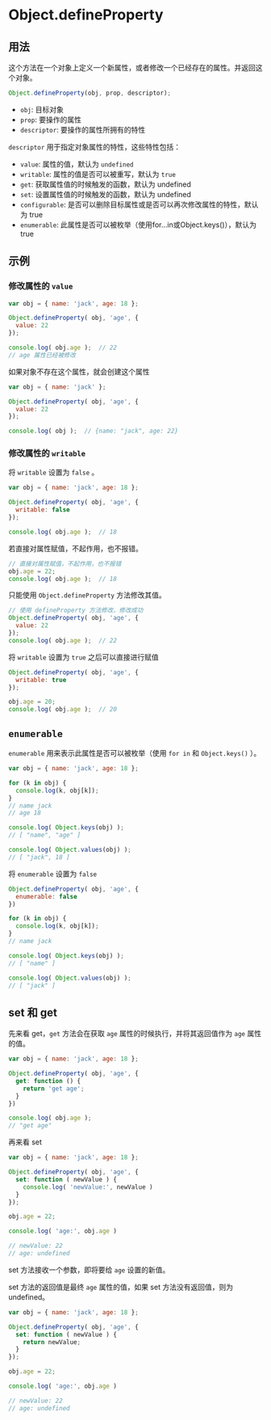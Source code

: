 # Object.defineProperty

## 用法

这个方法在一个对象上定义一个新属性，或者修改一个已经存在的属性。并返回这个对象。

```js
Object.defineProperty(obj, prop, descriptor);
```

+ `obj`: 目标对象
+ `prop`: 要操作的属性
+ `descriptor`: 要操作的属性所拥有的特性

`descriptor` 用于指定对象属性的特性，这些特性包括：

+ `value`: 属性的值，默认为 `undefined`
+ `writable`: 属性的值是否可以被重写，默认为 `true`
+ `get`: 获取属性值的时候触发的函数，默认为 undefined
+ `set`: 设置属性值的时候触发的函数，默认为 undefined
+ `configurable`: 是否可以删除目标属性或是否可以再次修改属性的特性，默认为 true
+ `enumerable`: 此属性是否可以被枚举（使用for...in或Object.keys()），默认为 true


## 示例

### 修改属性的 `value`

```js
var obj = { name: 'jack', age: 18 };

Object.defineProperty( obj, 'age', {
  value: 22
});

console.log( obj.age );  // 22
// age 属性已经被修改
```

如果对象不存在这个属性，就会创建这个属性

```js
var obj = { name: 'jack' };

Object.defineProperty( obj, 'age', {
  value: 22
});

console.log( obj );  // {name: "jack", age: 22}
```

### 修改属性的 `writable`

将 `writable` 设置为 `false` 。

```js
var obj = { name: 'jack', age: 18 };

Object.defineProperty( obj, 'age', {
  writable: false
});

console.log( obj.age );  // 18
```

若直接对属性赋值，不起作用，也不报错。

```js
// 直接对属性赋值，不起作用，也不报错
obj.age = 22;
console.log( obj.age );  // 18
```

只能使用 `Object.defineProperty` 方法修改其值。

```js
// 使用 defineProperty 方法修改，修改成功
Object.defineProperty( obj, 'age', {
  value: 22
});
console.log( obj.age );  // 22
```

将 `writable` 设置为 `true` 之后可以直接进行赋值

```js
Object.defineProperty( obj, 'age', {
  writable: true
});

obj.age = 20;
console.log( obj.age );  // 20
```

## `enumerable`

`enumerable` 用来表示此属性是否可以被枚举（使用 `for in` 和 `Object.keys()` ）。

```js
var obj = { name: 'jack', age: 18 };

for (k in obj) {
  console.log(k, obj[k]);
}
// name jack
// age 18

console.log( Object.keys(obj) );
// [ "name", "age" ]

console.log( Object.values(obj) );
// [ "jack", 18 ]
```

将 `enumerable` 设置为 `false`

```js
Object.defineProperty( obj, 'age', {
  enumerable: false
})

for (k in obj) {
  console.log(k, obj[k]);
}
// name jack

console.log( Object.keys(obj) );
// [ "name" ]

console.log( Object.values(obj) );
// [ "jack" ]
```

## set 和 get

先来看 get，`get` 方法会在获取 `age` 属性的时候执行，并将其返回值作为 `age` 属性的值。

```js
var obj = { name: 'jack', age: 18 };

Object.defineProperty( obj, 'age', {
  get: function () {
    return 'get age';
  }
})

console.log( obj.age );
// "get age"
```

再来看 set

```js
var obj = { name: 'jack', age: 18 };

Object.defineProperty( obj, 'age', {
  set: function ( newValue ) {
    console.log( 'newValue:', newValue )
  }
});

obj.age = 22;

console.log( 'age:', obj.age )

// newValue: 22
// age: undefined
```

set 方法接收一个参数，即将要给 `age` 设置的新值。

set 方法的返回值是最终 `age` 属性的值，如果 set 方法没有返回值，则为 undefined。

```js
var obj = { name: 'jack', age: 18 };

Object.defineProperty( obj, 'age', {
  set: function ( newValue ) {
    return newValue;
  }
});

obj.age = 22;

console.log( 'age:', obj.age )

// newValue: 22
// age: undefined
```